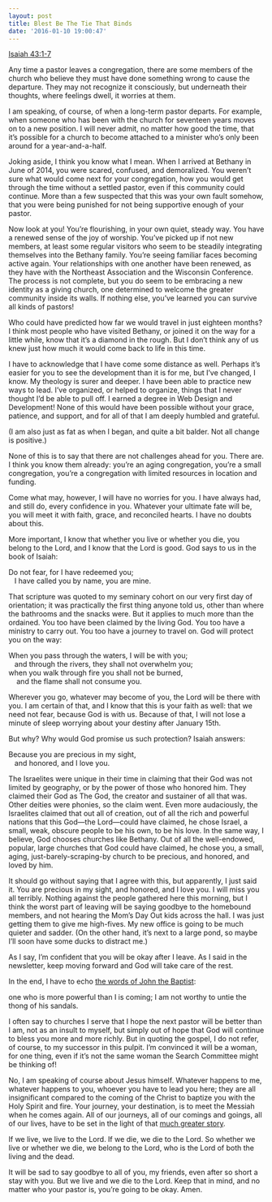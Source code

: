 ```yaml
---
layout: post
title: Blest Be The Tie That Binds
date: '2016-01-10 19:00:47'
---
```



[Isaiah 43:1-7](http://bible.oremus.org/?ql=319451796)

Any time a pastor leaves a congregation, there are some members of the church who believe they must have done something wrong to cause the departure. They may not recognize it consciously, but underneath their thoughts, where feelings dwell, it worries at them.

I am speaking, of course, of when a long-term pastor departs. For example, when someone who has been with the church for seventeen years moves on to a new position. I will never admit, no matter how good the time, that it’s possible for a church to become attached to a minister who’s only been around for a year-and-a-half.

Joking aside, I think you know what I mean. When I arrived at Bethany in June of 2014, you were scared, confused, and demoralized. You weren’t sure what would come next for your congregation, how you would get through the time without a settled pastor, even if this community could continue. More than a few suspected that this was your own fault somehow, that you were being punished for not being supportive enough of your pastor.

Now look at you! <span class="quoteleft">You’re flourishing, in your own quiet, steady way.</span> You have a renewed sense of the joy of worship. You’ve picked up if not new members, at least some regular visitors who seem to be steadily integrating themselves into the Bethany family. You’re seeing familiar faces becoming active again. Your relationships with one another have been renewed, as they have with the Northeast Association and the Wisconsin Conference. The process is not complete, but you do seem to be embracing a new identity as a giving church, one determined to welcome the greater community inside its walls. If nothing else, you’ve learned you can survive all kinds of pastors!

Who could have predicted how far we would travel in just eighteen months? I think most people who have visited Bethany, or joined it on the way for a little while, know that it’s a diamond in the rough. But I don’t think any of us knew just how much it would come back to life in this time.

I have to acknowledge that I have come some distance as well. Perhaps it’s easier for you to see the development than it is for me, but I’ve changed, I know. My theology is surer and deeper. I have been able to practice new ways to lead. I’ve organized, or helped to organize, things that I never thought I’d be able to pull off. I earned a degree in Web Design and Development! None of this would have been possible without your grace, patience, and support, and for all of that I am deeply humbled and grateful.

(I am also just as fat as when I began, and quite a bit balder. <span class="quoteright">Not all change is positive.</span>)

None of this is to say that there are not challenges ahead for you. There are. I think you know them already: you’re an aging congregation, you’re a small congregation, you’re a congregation with limited resources in location and funding.

Come what may, however, I will have no worries for you. I have always had, and still do, every confidence in you. Whatever your ultimate fate will be, you will meet it with faith, grace, and reconciled hearts. I have no doubts about this.

More important, I know that whether you live or whether you die, you belong to the Lord, and I know that the Lord is good. God says to us in the book of Isaiah:

Do not fear, for I have redeemed you;   
   I have called you by name, you are mine.

That scripture was quoted to my seminary cohort on our very first day of orientation; it was practically the first thing anyone told us, other than where the bathrooms and the snacks were. But it applies to much more than the ordained. You too have been claimed by the living God. You too have a ministry to carry out. You too have a journey to travel on. God will protect you on the way:

When you pass through the waters, I will be with you;   
   and through the rivers, they shall not overwhelm you;   
when you walk through fire you shall not be burned,  
    and the flame shall not consume you.

Wherever you go, whatever may become of you, the Lord will be there with you. I am certain of that, and I know that this is your faith as well: that we need not fear, because God is with us. Because of that, I will not lose a minute of sleep worrying about your destiny after January 15th.

But why? Why would God promise us such protection? Isaiah answers:

Because you are precious in my sight,   
   and honored, and I love you.

The Israelites were unique in their time in claiming that their God was not limited by geography, or by the power of those who honored him. They claimed their God as The God, the creator and sustainer of all that was. Other deities were phonies, so the claim went. Even more audaciously, the Israelites claimed that out all of creation, out of all the rich and powerful nations that this God—the Lord—could have claimed, he chose Israel, a small, weak, obscure people to be his own, to be his love. In the same way, I believe, God chooses churches like Bethany. Out of all the well-endowed, popular, large churches that God could have claimed, he chose you, a small, aging, just-barely-scraping-by church to be precious, and honored, and loved by him.

It should go without saying that I agree with this, but apparently, I just said it. You are precious in my sight, and honored, and I love you. <span class="quoteright">I will miss you all terribly.</span> Nothing against the people gathered here this morning, but I think the worst part of leaving will be saying goodbye to the homebound members, and not hearing the Mom’s Day Out kids across the hall. I was just getting them to give me high-fives. My new office is going to be much quieter and sadder. (On the other hand, it’s next to a large pond, so maybe I’ll soon have some ducks to distract me.)

As I say, I’m confident that you will be okay after I leave. As I said in the newsletter, keep moving forward and God will take care of the rest.

In the end, I have to echo [the words of John the Baptist](http://bible.oremus.org/?ql=319452008):

one who is more powerful than I is coming; I am not worthy to untie the thong of his sandals.

I often say to churches I serve that I hope the next pastor will be better than I am, not as an insult to myself, but simply out of hope that God will continue to bless you more and more richly. But in quoting the gospel, I do not refer, of course, to my successor in this pulpit. I’m convinced it will be a woman, for one thing, even if it’s not the same woman the Search Committee might be thinking of!

No, I am speaking of course about Jesus himself. Whatever happens to me, whatever happens to you, whoever you have to lead you here; they are all insignificant compared to the coming of the Christ to baptize you with the Holy Spirit and fire. Your journey, your destination, is to meet the Messiah when he comes again. All of our journeys, all of our comings and goings, all of our lives, have to be set in the light of that [much greater story](http://bible.oremus.org/?ql=319452086).

If we live, we live to the Lord. If we die, we die to the Lord. So whether we live or whether we die, we belong to the Lord, who is the Lord of both the living and the dead.

It will be sad to say goodbye to all of you, my friends, even after so short a stay with you. But we live and we die to the Lord. Keep that in mind, and no matter who your pastor is, you’re going to be okay. Amen.



